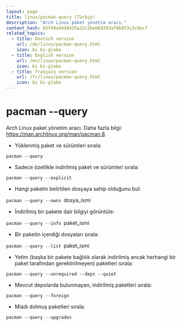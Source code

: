 ```yaml
---
layout: page
title: linux/pacman-query (Türkçe)
description: "Arch Linux paket yönetim aracı."
content_hash: b5f49a04d8435a22c2beb69293af0b0f3c3c8ecf
related_topics:
  - title: Deutsch version
    url: /de/linux/pacman-query.html
    icon: bi bi-globe
  - title: English version
    url: /en/linux/pacman-query.html
    icon: bi bi-globe
  - title: français version
    url: /fr/linux/pacman-query.html
    icon: bi bi-globe
---
```

# pacman --query

Arch Linux paket yönetim aracı.
Daha fazla bilgi: <https://man.archlinux.org/man/pacman.8>.

- Yüklenmiş paket ve sürümleri sırala:

`pacman --query`

- Sadece özellikle indirilmiş paket ve sürümleri sırala:

`pacman --query --explicit`

- Hangi paketin belirtilen dosyaya sahip olduğunu bul:

`pacman --query --owns `<span class="tldr-var badge badge-pill bg-dark-lm bg-white-dm text-white-lm text-dark-dm font-weight-bold">dosya_ismi</span>

- İndirilmiş bir pakete dair bilgiyi görüntüle:

`pacman --query --info `<span class="tldr-var badge badge-pill bg-dark-lm bg-white-dm text-white-lm text-dark-dm font-weight-bold">paket_ismi</span>

- Bir paketin içerdiği dosyaları sırala:

`pacman --query --list `<span class="tldr-var badge badge-pill bg-dark-lm bg-white-dm text-white-lm text-dark-dm font-weight-bold">paket_ismi</span>

- Yetim (başka bir pakete bağlılık olarak indirilmiş ancak herhangi bir paket tarafından gerektirilmeyen) paketleri sırala:

`pacman --query --unrequired --deps --quiet`

- Mevcut depolarda bulunmayan, indirilmiş paketleri sırala:

`pacman --query --foreign`

- Miadı dolmuş paketleri sırala:

`pacman --query --upgrades`
